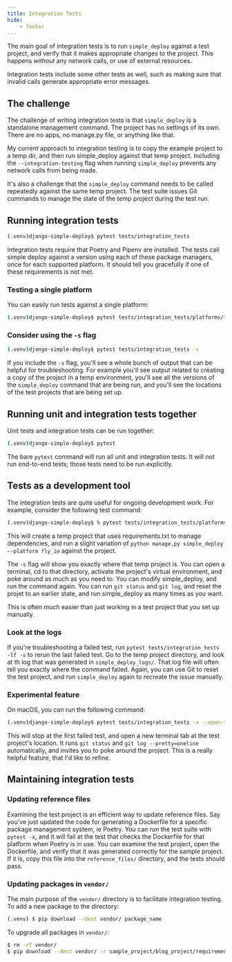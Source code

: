 ```yaml
---
title: Integration Tests
hide:
    - footer
---
```


The main goal of integration tests is to run `simple_deploy` against a test project, and verify that it makes appropriate changes to the project. This happens *without* any network calls, or use of external resources.

Integration tests include some other tests as well, such as making sure that invalid calls generate appropriate error messages.

The challenge
---

The challenge of writing integration tests is that `simple_deploy` is a standalone management command. The project has no settings of its own. There are no apps, no manage.py file, or anything like that.

My current approach to integration testing is to copy the example project to a temp dir, and then run simple_deploy against that temp project. Including the `--integration-testing` flag when running `simple_deploy` prevents any network calls from being made.

It's also a challenge that the `simple_deploy` command needs to be called repeatedly against the same temp project. The test suite issues Git commands to manage the state of the temp project during the test run.

Running integration tests
---

```sh
(.venv)django-simple-deploy$ pytest tests/integration_tests
```

Integration tests require that Poetry and Pipenv are installed. The tests call simple deploy against a version using each of these package managers, once for each supported platform. It should tell you gracefully if one of these requirements is not met.

### Testing a single platform

You can easily run tests against a single platform:

```sh
(.venv)django-simple-deploy$ pytest tests/integration_tests/platforms/fly_io
```

### Consider using the `-s` flag

```sh
(.venv)django-simple-deploy$ pytest tests/integration_tests -s
```

If you include the `-s` flag, you'll see a whole bunch of output that can be helpful for troubleshooting. For example you'll see output related to creating a copy of the project in a temp environment, you'll see all the versions of the `simple_deploy` command that are being run, and you'll see the locations of the test projects that are being set up.

Running unit and integration tests together
---

Unit tests and integration tests can be run together:

```sh
(.venv)django-simple-deploy$ pytest
```

The bare `pytest` command will run all unit and integration tests. It will *not* run end-to-end tests; those tests need to be run explicitly.

Tests as a development tool
---

The integration tests are quite useful for ongoing development work. For example, consider the following test command:

```sh
(.venv)django-simple-deploy$ % pytest tests/integration_tests/platforms/fly_io -k req_txt -s
```

This will create a temp project that uses requirements.txt to manage dependencies, and run a slight variation of `python manage.py simple_deploy --platform fly_io` against the project.

The `-s` flag will show you exactly where that temp project is. You can open a terminal, cd to that directory, activate the project's virtual environment, and poke around as much as you need to. You can modify simple_deploy, and run the command again. You can run `git status` and `git log`, and reset the projet to an earlier state, and run simple_deploy as many times as you want.

This is often *much* easier than just working in a test project that you set up manually.

### Look at the logs

If you're troubleshooting a failed test, run `pytest tests/integration_tests -lf -s` to rerun the last failed test. Go to the temp project directory, and look at th log that was generated in `simple_deploy_logs/`. That log file will often tell you exactly where the command failed. Again, you can use Git to reset the test project, and run `simple_deploy` again to recreate the issue manually.

### Experimental feature

On macOS, you can run the following command:

```sh
(.venv)django-simple-deploy$ pytest tests/integration_tests -x --open-test-project
```

This will stop at the first failed test, and open a new terminal tab at the test project's location. It runs `git status` and `git log --pretty=oneline` automatically, and invites you to poke around the project. This is a really helpful feature, that I'd like to refine.

Maintaining integration tests
---

### Updating reference files

Examining the test project is an efficient way to update reference files. Say you've just updated the code for generating a Dockerfile for a specific package management system, ie Poetry. You can run the test suite with `pytest -x`, and it will fail at the test that checks the Dockerfile for that platform when Poetry is in use. You can examine the test project, open the Dockerfile, and verify that it was generated correctly for the sample project. If it is, copy this file into the `reference_files/` directory, and the tests should pass.

### Updating packages in `vendor/`

The main purpose of the `vendor/` directory is to facilitate integration testing. To add a new package to the directory:

```sh
(.venv) $ pip download --dest vendor/ package_name
```

To upgrade all packages in `vendor/`:

```sh
$ rm -rf vendor/
$ pip download --dest vendor/ -r sample_project/blog_project/requirements.txt
```